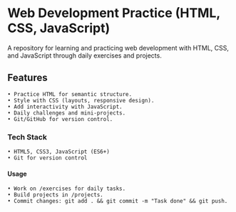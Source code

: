 # Web Development Practice (HTML, CSS, JavaScript)

A repository for learning and practicing web development with HTML, CSS, and JavaScript through daily exercises and projects.

## Features

    • Practice HTML for semantic structure.
    • Style with CSS (layouts, responsive design).
    • Add interactivity with JavaScript.
    • Daily challenges and mini-projects.
    • Git/GitHub for version control.
### Tech Stack
    • HTML5, CSS3, JavaScript (ES6+)
    • Git for version control

#### Usage
    • Work on /exercises for daily tasks.
    • Build projects in /projects.
    • Commit changes: git add . && git commit -m "Task done" && git push.

